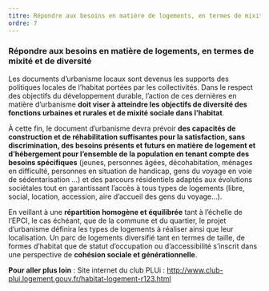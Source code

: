 ```yaml
---
titre: Répondre aux besoins en matière de logements, en termes de mixité et de diversité
ordre: 7
---
```

### Répondre aux besoins en matière de logements, en termes de mixité et de diversité

Les documents d’urbanisme locaux sont devenus les supports des politiques locales de l’habitat portées par les collectivités. Dans le respect des objectifs du développement durable, l’action de ces dernières en matière d’urbanisme **doit viser à atteindre les objectifs de diversité des fonctions urbaines et rurales et de mixité sociale dans l’habitat**.

À cette fin, le document d’urbanisme devra prévoir **des capacités de construction et de réhabilitation suffisantes pour la satisfaction, sans discrimination, des besoins présents et futurs en matière de logement et d’hébergement pour l’ensemble de la population en tenant compte des besoins spécifiques** (jeunes, personnes âgées, décohabitation, ménages en difficulté, personnes en situation de handicap, gens du voyage en voie de sédentarisation …) et des parcours résidentiels adaptés aux évolutions sociétales tout en garantissant l’accès à tous types de logements (libre, social, location, accession, aire d’accueil des gens du voyage…).

En veillant à une **répartition homogène et équilibrée** tant à l’échelle de l’EPCI, le cas échéant, que de la commune et du quartier, le projet d’urbanisme définira les types de logements à réaliser ainsi que leur localisation.
Un parc de logements diversifié tant en termes de taille, de formes d’habitat que de statut d’occupation ou d’accessibilité s’inscrit dans une perspective de **cohésion sociale et générationnelle**.

**Pour aller plus loin** :
Site internet du club PLUi : http://www.club-plui.logement.gouv.fr/habitat-logement-r123.html


